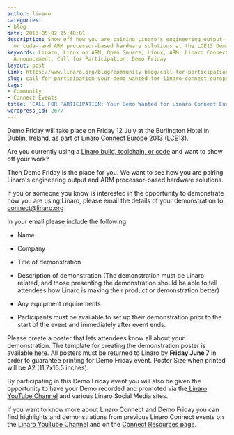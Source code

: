 ```yaml
---
author: linaro
categories:
- blog
date: 2013-05-02 15:48:01
description: Show off how you are pairing Linaro's engineering output--a build, toolchain,
  or code--and ARM processor-based hardware solutions at the LCE13 Demo Friday event.
keywords: Linaro, Linux on ARM, Open Source, Linux, ARM, Linaro Connect, LCE13-Dublin,
  Announcement, Call for Participation, Demo Friday
layout: post
link: https://www.linaro.org/blog/community-blog/call-for-participation-your-demo-wanted-for-linaro-connect-europe-2013/
slug: call-for-participation-your-demo-wanted-for-linaro-connect-europe-2013
tags:
- Community
- Connect Events
title: 'CALL FOR PARTICIPATION: Your Demo Wanted for Linaro Connect Europe 2013'
wordpress_id: 2677
---
```


Demo Friday will take place on Friday 12 July at the Burlington Hotel in Dublin, Ireland, as part of [Linaro Connect Europe 2013 (LCE13](http://www.linaro.org/connect)).

Are you currently using a [Linaro build, toolchain, or code](http://www.linaro.org/downloads/) and want to show off your work?

Then Demo Friday is the place for you. We want to see how you are pairing Linaro's engineering output and ARM processor-based hardware solutions.

If you or someone you know is interested in the opportunity to demonstrate how you are using Linaro, please email the details of your demonstration to: [connect@linaro.org](mailto:connect@linaro.org)

In your email please include the following:


  * Name

  * Company

  * Title of demonstration
  
  * Description of demonstration (The demonstration must be Linaro related, and those presenting the demonstration should be able to tell attendees how Linaro is making their product or demonstration better)

  * Any equipment requirements

  * Participants must be available to set up their demonstration prior to the start of the event and immediately after event ends.

Please create a poster that lets attendees know all about your demonstration. The template for creating the demonstration poster is available [here](/assets/downloads/Demo-Friday-Demo-Poster-Template_LCE13_Dublin.odp). All posters must be returned to Linaro by **Friday June 7** in order to guarantee printing for Demo Friday event. Poster Size when printed will be A2 (11.7x16.5 inches).

By participating in this Demo Friday event you will also be given the opportunity to have your Demo recorded and promoted via the[ Linaro YouTube Channel](http://www.youtube.com/playlist?list=PLHMIcjAkq7Et20mZ_LMoJXpRxxoGNlQjV) and various Linaro Social Media sites.

If you want to know more about Linaro Connect and Demo Friday you can find highlights and demonstrations from previous Linaro Connect events on the [Linaro YouTube Channel](http://www.youtube.com/user/linaroorg) and on the [Connect Resources page](http://www.linaro.org/connect-resources/Q/lce12#videos).
